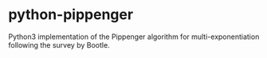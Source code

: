 # python-pippenger
Python3 implementation of the Pippenger algorithm for multi-exponentiation following the survey by Bootle.
